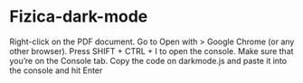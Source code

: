 # Fizica-dark-mode

Right-click on the PDF document.
Go to Open with > Google Chrome (or any other browser).
Press SHIFT + CTRL + I to open the console.
Make sure that you’re on the Console tab.
Copy the code on darkmode.js and paste it into the console and hit Enter
